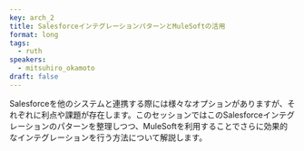 ```yaml
---
key: arch_2
title: SalesforceインテグレーションパターンとMuleSoftの活用
format: long
tags:
  - ruth
speakers:
  - mitsuhiro_okamoto
draft: false
---
```

 Salesforceを他のシステムと連携する際には様々なオプションがありますが、それぞれに利点や課題が存在します。このセッションではこのSalesforceインテグレーションのパターンを整理しつつ、MuleSoftを利用することでさらに効果的なインテグレーションを行う方法について解説します。